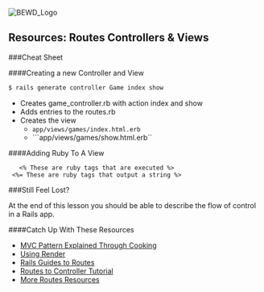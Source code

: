 ![BEWD_Logo](../assets/BEWD_Logo.png)

## Resources: Routes Controllers & Views

###Cheat Sheet

####Creating a new Controller and View

```bash
$ rails generate controller Game index show
```
*	Creates game_controller.rb with action index and show
*	Adds entries to the routes.rb
*	Creates the view 
	*	```app/views/games/index.html.erb```  
	*	```app/views/games/show.html.erb``

####Adding Ruby To A View

 ```erb
 	<% These are ruby tags that are executed %>
  <%= These are ruby tags that output a string %>
 ```

###Still Feel Lost? 

At the end of this lesson you should be able to describe the flow of control in a Rails app.

####Catch Up With These Resources

*	[MVC Pattern Explained Through Cooking](http://www.rubybacon.com/mvc-pattern-explained/)
*	[Using Render](http://guides.rubyonrails.org/layouts_and_rendering.html#using-render)
*	[Rails Guides to Routes](http://guides.rubyonrails.org/routing.html)
*	[Routes to Controller Tutorial](http://darynholmes.wordpress.com/2008/03/15/beginners-tutorial-routing-in-rails-20-with-rest-part-1-of-n/)
*	[More Routes Resources](http://everydayrails.com/2010/07/18/understanding-rest-and-routes.html)
